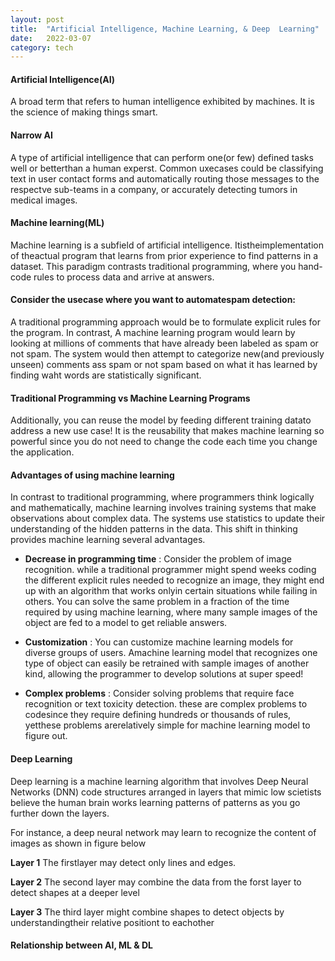 ```yaml
---
layout: post
title:  "Artificial Intelligence, Machine Learning, & Deep  Learning"
date:   2022-03-07 
category: tech
---
```


#### Artificial Intelligence(AI)
A broad term that refers to human intelligence exhibited by machines. It is the science of making things smart.

#### Narrow AI
A type of artificial intelligence that can perform one(or few) defined tasks well or betterthan a human experst. Common uxecases could be classifying text in user contact forms and automatically routing those messages to the respectve sub-teams in a company, or accurately detecting tumors in medical images.


#### Machine learning(ML)
Machine learning is a subfield of artificial intelligence. Itistheimplementation of theactual program that learns from prior experience to find patterns in a dataset. This paradigm contrasts traditional programming, where you hand-code rules to process data and arrive at answers.

#### Consider the usecase where you want to automatespam detection:
 A traditional programming approach would be to formulate explicit rules for the program. In contrast, A machine learning program would learn by looking at millions of comments that have already been labeled as spam or not spam. The system would then attempt to categorize new(and previously unseen) comments ass spam or not spam based on what it has learned by finding waht words are statistically significant.



#### Traditional Programming vs Machine Learning Programs
Additionally, you can reuse the model by feeding different training datato address a new use case! It is the reusability that makes machine learning so powerful since you do not need to change the code each time you change the application.



#### Advantages of using machine learning
In contrast to traditional programming, where programmers think logically and mathematically, machine learning involves training systems that make observations about complex data. The systems use statistics to update their understanding of the hidden patterns in the data. This shift in thinking provides machine learning several advantages.

- **Decrease in programming time** : Consider the problem of image recognition. while a traditional programmer might spend weeks coding the different explicit rules needed to recognize an image, they might end up with an algorithm that works onlyin certain situations while failing in others. You can solve the same problem in a fraction of the time required by using machine learning, where many sample images of the object are fed to a model to get reliable answers.


- **Customization** : You can customize machine learning models for diverse groups of users. Amachine learning model that recognizes one type of object can easily be retrained with sample images of another kind, allowing the programmer to develop solutions at super speed!

- **Complex problems** : Consider solving problems that require face recognition or text toxicity detection. these are complex problems to codesince they require defining hundreds or thousands of rules, yetthese problems arerelatively simple for machine learning model to figure out.



#### Deep Learning
Deep learning is a machine learning algorithm that involves Deep Neural Networks (DNN) code structures arranged in layers that mimic low scietists believe the human brain works learning patterns of patterns as you go further down the layers.

For instance, a deep neural network may learn to recognize the content of images as shown in figure below














**Layer 1** The firstlayer may detect only lines and edges.

**Layer 2** The second layer may combine the data from the forst layer to detect shapes at a deeper level

**Layer 3**
 The third layer might combine shapes to detect objects by understandingtheir relative positiont to eachother


 #### Relationship between AI, ML & DL

 